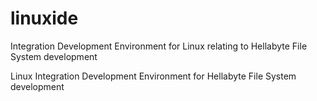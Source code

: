 linuxide
========

Integration Development Environment for Linux relating to Hellabyte File System development

Linux Integration Development Environment for Hellabyte File System development
